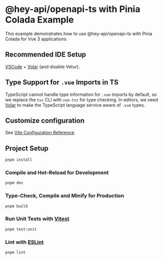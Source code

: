 # @hey-api/openapi-ts with Pinia Colada Example

This example demonstrates how to use @hey-api/openapi-ts with Pinia Colada for Vue 3 applications.

## Recommended IDE Setup

[VSCode](https://code.visualstudio.com) + [Volar](https://marketplace.visualstudio.com/items?itemName=Vue.volar) (and disable Vetur).

## Type Support for `.vue` Imports in TS

TypeScript cannot handle type information for `.vue` imports by default, so we replace the `tsc` CLI with `vue-tsc` for type checking. In editors, we need [Volar](https://marketplace.visualstudio.com/items?itemName=Vue.volar) to make the TypeScript language service aware of `.vue` types.

## Customize configuration

See [Vite Configuration Reference](https://vitejs.dev/config).

## Project Setup

```sh
pnpm install
```

### Compile and Hot-Reload for Development

```sh
pnpm dev
```

### Type-Check, Compile and Minify for Production

```sh
pnpm build
```

### Run Unit Tests with [Vitest](https://vitest.dev)

```sh
pnpm test:unit
```

### Lint with [ESLint](https://eslint.org)

```sh
pnpm lint
```
